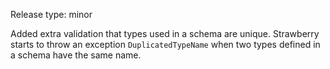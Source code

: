 Release type: minor

Added extra validation that types used in a schema are unique.
Strawberry starts to throw an exception `DuplicatedTypeName` when two types defined in a schema have the same name.
